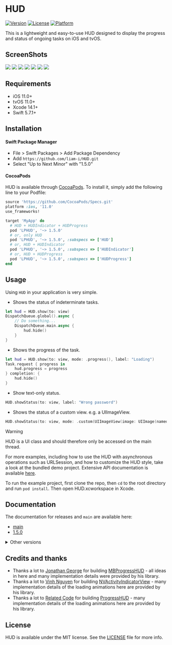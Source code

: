 # HUD

<!-- [![CI Status](https://img.shields.io/travis/Liam/HUD.svg?style=flat)](https://travis-ci.org/Liam/HUD) -->

[![Version](https://img.shields.io/cocoapods/v/LPHUD.svg?style=flat)](https://cocoapods.org/pods/LPHUD)
[![License](https://img.shields.io/cocoapods/l/LPHUD.svg?style=flat)](https://cocoapods.org/pods/LPHUD)
[![Platform](https://img.shields.io/cocoapods/p/LPHUD.svg?style=flat)](https://cocoapods.org/pods/LPHUD)

This is a lightweight and easy-to-use HUD designed to display the progress and status of ongoing tasks on iOS and tvOS.

## ScreenShots

[![](https://raw.githubusercontent.com/wiki/liam-i/HUD/Screenshots/1-1-small.png)](https://raw.githubusercontent.com/wiki/liam-i/HUD/Screenshots/1-1.png)
[![](https://raw.githubusercontent.com/wiki/liam-i/HUD/Screenshots/1-2-small.png)](https://raw.githubusercontent.com/wiki/liam-i/HUD/Screenshots/1-2.png)
[![](https://raw.githubusercontent.com/wiki/liam-i/HUD/Screenshots/1-3-small.png)](https://raw.githubusercontent.com/wiki/liam-i/HUD/Screenshots/1-3.png)
[![](https://raw.githubusercontent.com/wiki/liam-i/HUD/Screenshots/1-4-small.png)](https://raw.githubusercontent.com/wiki/liam-i/HUD/Screenshots/1-4.png)
[![](https://raw.githubusercontent.com/wiki/liam-i/HUD/Screenshots/1-6-small.png)](https://raw.githubusercontent.com/wiki/liam-i/HUD/Screenshots/1-6.png)
[![](https://raw.githubusercontent.com/wiki/liam-i/HUD/Screenshots/1-8-small.png)](https://raw.githubusercontent.com/wiki/liam-i/HUD/Screenshots/1-8.png)
[![](https://raw.githubusercontent.com/wiki/liam-i/HUD/Screenshots/1-7-small.png)](https://raw.githubusercontent.com/wiki/liam-i/HUD/Screenshots/1-7.png)

## Requirements

* iOS 11.0+ 
* tvOS 11.0+ 
* Xcode 14.1+
* Swift 5.7.1+

## Installation

#### Swift Package Manager

- File > Swift Packages > Add Package Dependency
- Add `https://github.com/liam-i/HUD.git`
- Select "Up to Next Minor" with "1.5.0"

#### CocoaPods

HUD is available through [CocoaPods](https://cocoapods.org). To install it, simply add the following line to your Podfile:

```ruby
source 'https://github.com/CocoaPods/Specs.git'
platform :ios, '11.0'
use_frameworks!

target 'MyApp' do
  # HUD + HUDIndicator + HUDProgress
  pod 'LPHUD', '~> 1.5.0'
  # or, only HUD
  pod 'LPHUD', '~> 1.5.0', :subspecs => ['HUD']
  # or, HUD + HUDIndicator
  pod 'LPHUD', '~> 1.5.0', :subspecs => ['HUDIndicator']
  # or, HUD + HUDProgress
  pod 'LPHUD', '~> 1.5.0', :subspecs => ['HUDProgress']
end
```

## Usage

Using `HUD` in your application is very simple.

* Shows the status of indeterminate tasks.

```swift
let hud = HUD.show(to: view)
DispatchQueue.global().async {
    // Do something...
    DispatchQueue.main.async {
        hud.hide()
    }
}
```

* Shows the progress of the task.

```swift
let hud = HUD.show(to: view, mode: .progress(), label: "Loading")
Task.request { progress in
    hud.progress = progress
} completion: {
    hud.hide()
}
```

* Show text-only status.

```swift
HUD.showStatus(to: view, label: "Wrong password")
```

* Shows the status of a custom view. e.g. a UIImageView.

```swift
HUD.showStatus(to: view, mode: .custom(UIImageView(image: UIImage(named: "Checkmark")?.withRenderingMode(.alwaysTemplate))), label: "Completed")
```

> [!WARNING]
> HUD is a UI class and should therefore only be accessed on the main thread.

For more examples, including how to use the HUD with asynchronous operations such as URLSession, and how to customize the HUD style, take a look at the bundled demo project. Extensive API documentation is available [here](https://liam-i.github.io/HUD/main/documentation/lphud).

To run the example project, first clone the repo, then `cd` to the root directory and run `pod install`. Then open HUD.xcworkspace in Xcode.

## Documentation

The documentation for releases and `main` are available here:

* [main](https://liam-i.github.io/HUD/main/documentation/lphud)
* [1.5.0](https://liam-i.github.io/HUD/1.5.0/documentation/lphud)

<details>
  <summary>
  Other versions
  </summary>

* [1.4.0](https://liam-i.github.io/HUD/1.4.0/documentation/lphud)
* [1.3.7](https://liam-i.github.io/HUD/1.3.7/documentation/lphud)
* [1.2.6](https://liam-i.github.io/HUD/1.2.6/documentation/lphud)
* [1.1.0](https://liam-i.github.io/HUD/1.1.0/documentation/lpprogresshud)

  </details>

## Credits and thanks

* Thanks a lot to [Jonathan George](https://github.com/jdg) for building [MBProgressHUD](https://github.com/jdg/MBProgressHUD) - all ideas in here and many implementation details were provided by his library.
* Thanks a lot to [Vinh Nguyen](https://github.com/ninjaprox) for building [NVActivityIndicatorView](https://github.com/ninjaprox/NVActivityIndicatorView) - many implementation details of the loading animations here are provided by his library.
* Thanks a lot to [Related Code](https://github.com/relatedcode) for building [ProgressHUD](https://github.com/relatedcode/ProgressHUD) - many implementation details of the loading animations here are provided by his library.

## License

HUD is available under the MIT license. See the [LICENSE](./LICENSE) file for more info.
